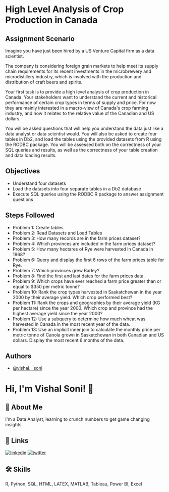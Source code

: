 
# High Level Analysis of Crop Production in Canada

## Assignment Scenario

Imagine you have just been hired by a US Venture Capital firm as a data scientist.

The company is considering foreign grain markets to help meet its supply chain requirements for its recent investments in the microbrewery and microdistillery industry, which is involved with the production and distribution of craft beers and spirits.

Your first task is to provide a high level analysis of crop production in Canada. Your stakeholders want to understand the current and historical performance of certain crop types in terms of supply and price. For now they are mainly interested in a macro-view of Canada's crop farming industry, and how it relates to the relative value of the Canadian and US dollars.

You will be asked questions that will help you understand the data just like a data analyst or data scientist would. You will also be asked to create four tables in Db2, and load the tables using the provided datasets from R using the RODBC package. You will be assessed both on the correctness of your SQL queries and results, as well as the correctness of your table creation and data loading results.

## Objectives
- Understand four datasets
- Load the datasets into four separate tables in a Db2 database
- Execute SQL queries using the RODBC R package to answer assignment questions
## Steps Followed

- Problem 1: Create tables
- Problem 2: Read Datasets and Load Tables
- Problem 3: How many records are in the farm prices dataset?
- Problem 4: Which provinces are included in the farm prices dataset?
- Problem 5: How many hectares of Rye were harvested in Canada in 1968?
- Problem 6: Query and display the first 6 rows of the farm prices table for Rye.
- Problem 7: Which provinces grew Barley?
- Problem 8: Find the first and last dates for the farm prices data.
- Problem 9: Which crops have ever reached a farm price greater than or equal to $350 per metric tonne?
- Problem 10: Rank the crop types harvested in Saskatchewan in the year 2000 by their average yield. Which crop performed best?
- Problem 11: Rank the crops and geographies by their average yield (KG per hectare) since the year 2000. Which crop and province had the highest average yield since the year 2000?
- Problem 12: Use a subquery to determine how much wheat was harvested in Canada in the most recent year of the data.
- Problem 13: Use an implicit inner join to calculate the monthly price per metric tonne of Canola grown in Saskatchewan in both Canadian and US dollars. Display the most recent 6 months of the data.

  
## Authors

- [@vishal._.soni](https://github.com/vishal100ni)

  
# Hi, I'm Vishal Soni! 👋

  
## 🚀 About Me
I'm a Data Analyst, learning to crunch numbers to get game changing insights.

  
## 🔗 Links

[![linkedin](https://img.shields.io/badge/linkedin-0A66C2?style=for-the-badge&logo=linkedin&logoColor=white)](https://www.linkedin.com/in/vishal-soni-18408/)
[![twitter](https://img.shields.io/badge/twitter-1DA1F2?style=for-the-badge&logo=twitter&logoColor=white)](https://twitter.com/vis4blogger)

  
## 🛠 Skills
R, Python, SQL, HTML, LATEX, MATLAB, Tableau, Power BI, Excel

  